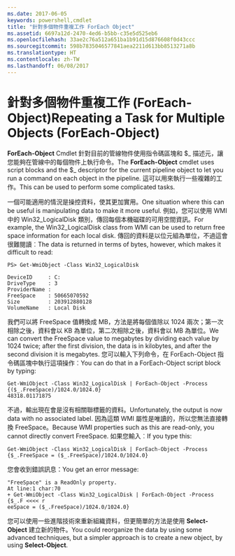 ```yaml
---
ms.date: 2017-06-05
keywords: powershell,cmdlet
title: "針對多個物件重複工作 ForEach Object"
ms.assetid: 6697a12d-2470-4ed6-b5bb-c35e5d525eb6
ms.openlocfilehash: 33ae2c76a512a651ba1b91d15d876608f0d43ccc
ms.sourcegitcommit: 598b7835046577841aea2211d613bb8513271a8b
ms.translationtype: HT
ms.contentlocale: zh-TW
ms.lasthandoff: 06/08/2017
---
```

# <a name="repeating-a-task-for-multiple-objects-foreach-object"></a><span data-ttu-id="0026f-103">針對多個物件重複工作 (ForEach-Object)</span><span class="sxs-lookup"><span data-stu-id="0026f-103">Repeating a Task for Multiple Objects (ForEach-Object)</span></span>
<span data-ttu-id="0026f-104">**ForEach-Object** Cmdlet 針對目前的管線物件使用指令碼區塊和 $_ 描述元，讓您能夠在管線中的每個物件上執行命令。</span><span class="sxs-lookup"><span data-stu-id="0026f-104">The **ForEach-Object** cmdlet uses script blocks and the $_ descriptor for the current pipeline object to let you run a command on each object in the pipeline.</span></span> <span data-ttu-id="0026f-105">這可以用來執行一些複雜的工作。</span><span class="sxs-lookup"><span data-stu-id="0026f-105">This can be used to perform some complicated tasks.</span></span>

<span data-ttu-id="0026f-106">一個可能適用的情況是操控資料，使其更加實用。</span><span class="sxs-lookup"><span data-stu-id="0026f-106">One situation where this can be useful is manipulating data to make it more useful.</span></span> <span data-ttu-id="0026f-107">例如，您可以使用 WMI 中的 Win32_LogicalDisk 類別，傳回每個本機磁碟的可用空間資訊。</span><span class="sxs-lookup"><span data-stu-id="0026f-107">For example, the Win32_LogicalDisk class from WMI can be used to return free space information for each local disk.</span></span> <span data-ttu-id="0026f-108">傳回的資料是以位元組為單位，不過這會很難閱讀︰</span><span class="sxs-lookup"><span data-stu-id="0026f-108">The data is returned in terms of bytes, however, which makes it difficult to read:</span></span>

```
PS> Get-WmiObject -Class Win32_LogicalDisk

DeviceID     : C:
DriveType    : 3
ProviderName :
FreeSpace    : 50665070592
Size         : 203912880128
VolumeName   : Local Disk
```

<span data-ttu-id="0026f-109">我們可以將 FreeSpace 值轉換成 MB，方法是將每個值除以 1024 兩次；第一次相除之後，資料會以 KB 為單位，第二次相除之後，資料會以 MB 為單位。</span><span class="sxs-lookup"><span data-stu-id="0026f-109">We can convert the FreeSpace value to megabytes by dividing each value by 1024 twice; after the first division, the data is in kilobytes, and after the second division it is megabytes.</span></span> <span data-ttu-id="0026f-110">您可以輸入下列命令，在 ForEach-Object 指令碼區塊中執行這項操作︰</span><span class="sxs-lookup"><span data-stu-id="0026f-110">You can do that in a ForEach-Object script block by typing:</span></span>

```
Get-WmiObject -Class Win32_LogicalDisk | ForEach-Object -Process {($_.FreeSpace)/1024.0/1024.0}
48318.01171875
```

<span data-ttu-id="0026f-111">不過，輸出現在會是沒有相關聯標籤的資料。</span><span class="sxs-lookup"><span data-stu-id="0026f-111">Unfortunately, the output is now data with no associated label.</span></span> <span data-ttu-id="0026f-112">因為這類 WMI 屬性是唯讀的，所以您無法直接轉換 FreeSpace。</span><span class="sxs-lookup"><span data-stu-id="0026f-112">Because WMI properties such as this are read-only, you cannot directly convert FreeSpace.</span></span> <span data-ttu-id="0026f-113">如果您輸入︰</span><span class="sxs-lookup"><span data-stu-id="0026f-113">If you type this:</span></span>

```
Get-WmiObject -Class Win32_LogicalDisk | ForEach-Object -Process {$_.FreeSpace = ($_.FreeSpace)/1024.0/1024.0}
```

<span data-ttu-id="0026f-114">您會收到錯誤訊息：</span><span class="sxs-lookup"><span data-stu-id="0026f-114">You get an error message:</span></span>

```
"FreeSpace" is a ReadOnly property.
At line:1 char:70
+ Get-WmiObject -Class Win32_LogicalDisk | ForEach-Object -Process {$_.F <<<< r
eeSpace = ($_.FreeSpace)/1024.0/1024.0}
```

<span data-ttu-id="0026f-115">您可以使用一些進階技術來重新組織資料，但更簡單的方法是使用 **Select-Object** 建立新的物件。</span><span class="sxs-lookup"><span data-stu-id="0026f-115">You could reorganize the data by using some advanced techniques, but a simpler approach is to create a new object, by using **Select-Object**.</span></span>

